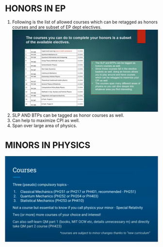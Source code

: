 # HONORS IN EP
1. Following is the list of allowed courses which can be retagged as honors courses and are subset of EP dept electives.
![Alt text](image-3.png)  
2. SLP AND BTPs can be tagged as honor courses as well.
3. Can help to maximize CPI as well.
4. Span over large area of physics.
# MINORS IN PHYSICS
![Alt text](image-6.png)

